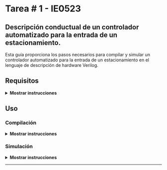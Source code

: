 # Tarea \# 1 - IE0523

## Descripción conductual de un controlador automatizado para la entrada de un estacionamiento.

Esta guía proporciona los pasos necesarios para compilar y simular un controlador automatizado para la entrada de un estacionamiento en el lenguaje de descripción de hardware Verilog. 

## Requisitos

<details><summary><b>Mostrar instrucciones</b></summary>

* git
    ```bash
    sudo apt install git
    ```
* make
    ```bash
    sudo apt install make
    ```
* iverilog
    ```bash
    sudo apt install iverilog
    ```
* gtkwave
    ```bash
    sudo apt install gtkwave
    ```
* latexmk
    ```bash
    sudo apt install latexmk
    ```
* pdflatex 
    ```bash
    sudo apt install pdflatex
    ```

</details>

## Uso
### Compilación

<details><summary><b>Mostrar instrucciones</b></summary>

1. Clona el repoistorio:
    ```bash
    https://github.com/Roger-505/tareas-ie0523
    ```

2. Navega al directorio `src`:
    ```bash
    cd tareas-ie0523
    ```

3. Genera la simulación:
    ```bash
    make clean wave
    ```

4. Navega al directorio `informe`:
    ```bash
    cd ../informe
    ```

5. Genera la documentación:
    ```bash
    make
    ```

</details>

### Simulación 
<details><summary><b>Mostrar instrucciones</b></summary>

Después de compilar el código fuente, se desplegará una ventana de `gtkwave` con las formas de onda de la simulación. 

<center>

![Alt text](./figs/sim.png)

</center>

</details>

---
